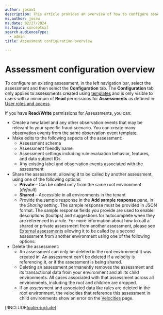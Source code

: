 ```yaml
---
author: josaw1
description: This article provides an overview of how to configure assessments in Fraud Protection.
ms.author: josaw
ms.date: 02/27/2024
ms.topic: conceptual
search.audienceType:
  - admin
title: Assessment configuration overview

---
```


# Assessment configuration overview

To configure an existing assessment, in the left navigation bar, select the assessment and then select the **Configuration** tab. The **Configuration** tab only applies to assessments created using [templates](assessment-create-new.md#template) and is only visible to users with a minimum of **Read** permissions for **Assessments** as defined in [User roles and access](user-roles-access.md).

If you have **Read/Write** permissions for Assessments, you can:

- Create a new label and any other observation events that may be relevant to your specific fraud scenario. You can create many observation events from the same observation event template.
- Make edits to the following aspects of the assessment:
  - Assessment schema
  - Assessment friendly name
  - Assessment settings including rule evaluation behavior, features, and data subject IDs
  - Any existing label and observation events associated with the assessment
- Share the assessment, allowing it to be called by another assessment, using one of the following options:
  - **Private** – Can be called only from the same root environment (_default_)
  - **Shared** – Accessible in all environments in the tenant
  - Provide the sample response in the **Add sample response** pane, in the *Sharing* setting. The sample response must be provided in JSON format. The sample response fields you provide are used to enable descriptions (tooltips) and suggestions for autocomplete when they are referenced in a rule. For more information about how to call a shared or private assessment from another assessment, please see [External assessments](external-assessments.md)
allowing it to be called by a second assessment from another environment using one of the following options:
- Delete the assessment:
  - An assessment can only be deleted in the root environment it was created in. An assessment can't be deleted if a velocity is referencing it, or if the assessment is being shared.
  - Deleting an assessment permanently removes the assessment and its transactional data from your environment and all its child environments. All cases associated with that assessment across all environments, including the root and children are dropped.
  - If an assessment and associated data like rules are deleted in the root environment, the velocities that reference this assessment in child environments show an error on the [Velocities](velocities.md) page. 


[!INCLUDE[footer-include](includes/footer-banner.md)]
